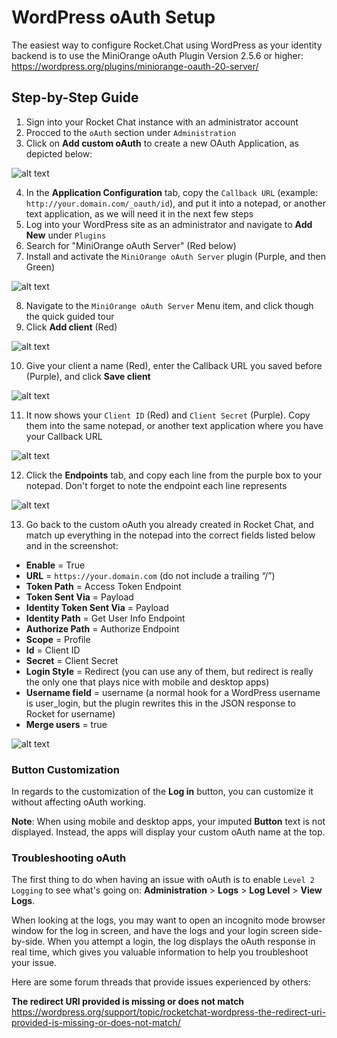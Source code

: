 # WordPress oAuth Setup

The easiest way to configure Rocket.Chat using WordPress as your identity backend is to use the MiniOrange oAuth Plugin Version 2.5.6 or higher: <https://wordpress.org/plugins/miniorange-oauth-20-server/>

## Step-by-Step Guide

1.  Sign into your Rocket Chat instance with an administrator account
2.  Procced to the `oAuth` section under `Administration`
3.  Click on **Add custom oAuth** to create a new OAuth Application, as depicted below:

![alt text](https://savvymatthew.sfo2.cdn.digitaloceanspaces.com/rocketchat-docs/rct-oauth-step-03.png)

4.  In the **Application Configuration** tab, copy the `Callback URL` (example: `http://your.domain.com/_oauth/id`), and put it into a notepad, or another text application, as we will need it in the next few steps
5.  Log into your WordPress site as an administrator and navigate to **Add New** under `Plugins`
6.  Search for "MiniOrange oAuth Server" (Red below)
7.  Install and activate the `MiniOrange oAuth Server` plugin (Purple, and then Green)

![alt text](https://savvymatthew.sfo2.cdn.digitaloceanspaces.com/rocketchat-docs/rct-oauth-step-8.png)

8.  Navigate to the `MiniOrange oAuth Server` Menu item, and click though the quick guided tour
9.  Click **Add client** (Red)

![alt text](https://savvymatthew.sfo2.cdn.digitaloceanspaces.com/rocketchat-docs/rct-oauth-step-10.png)

10.  Give your client a name (Red), enter the Callback URL you saved before (Purple), and click **Save client**

![alt text](https://savvymatthew.sfo2.cdn.digitaloceanspaces.com/rocketchat-docs/rct-oauth-step-11.png)

11.  It now shows your `Client ID` (Red) and `Client Secret` (Purple). Copy them into the same notepad, or another text application where you have your Callback URL

![alt text](https://savvymatthew.sfo2.cdn.digitaloceanspaces.com/rocketchat-docs/rct-oauth-step-12.png)

12.  Click the **Endpoints** tab, and copy each line from the purple box to your notepad. Don't forget to note the endpoint each line represents

![alt text](https://savvymatthew.sfo2.cdn.digitaloceanspaces.com/rocketchat-docs/rct-oauth-step-13.png)

13.  Go back to the custom oAuth you already created in Rocket Chat, and match up everything in the notepad into the correct fields listed below and in the screenshot:

- **Enable** = True
- **URL** = `https://your.domain.com` (do not include a trailing “/”)
- **Token Path** = Access Token Endpoint
- **Token Sent Via** = Payload
- **Identity Token Sent Via** = Payload
- **Identity Path** = Get User Info Endpoint
- **Authorize Path** = Authorize Endpoint
- **Scope** = Profile
- **Id** = Client ID
- **Secret** = Client Secret
- **Login Style** = Redirect (you can use any of them, but redirect is really the only one that plays nice with mobile and desktop apps)
- **Username field** = username (a normal hook for a WordPress username is user_login, but the plugin rewrites this in the JSON response to Rocket for username)
- **Merge users** = true

![alt text](https://savvymatthew.sfo2.cdn.digitaloceanspaces.com/rocketchat-docs/rct-oauth-step-14.png)

### Button Customization

In regards to the customization of the **Log in** button, you can customize it without affecting oAuth working.

**Note**: When using mobile and desktop apps, your imputed **Button** text is not displayed. Instead, the apps will display your custom oAuth name at the top.

### Troubleshooting oAuth

The first thing to do when having an issue with oAuth is to enable `Level 2 Logging` to see what's going on:
**Administration** > **Logs** > **Log Level** > **View Logs**.

When looking at the logs, you may want to open an incognito mode browser window for the log in screen, and have the logs and your login screen side-by-side. When you attempt a login, the log displays the oAuth response in real time, which gives you valuable information to help you troubleshoot your issue.

Here are some forum threads that provide issues experienced by others:

**The redirect URI provided is missing or does not match**
<https://wordpress.org/support/topic/rocketchat-wordpress-the-redirect-uri-provided-is-missing-or-does-not-match/>
